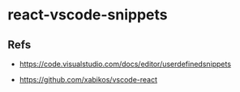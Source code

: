 # react-vscode-snippets

## Refs

- https://code.visualstudio.com/docs/editor/userdefinedsnippets

- https://github.com/xabikos/vscode-react